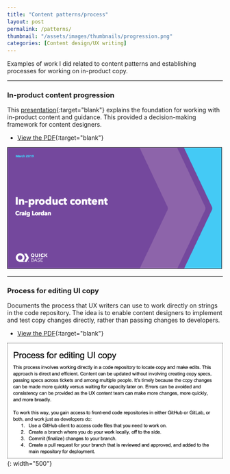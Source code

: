 ```yaml
---
title: "Content patterns/process"
layout: post
permalink: /patterns/
thumbnail: "/assets/images/thumbnails/progression.png"
categories: [Content design/UX writing]
---
```

Examples of work I did related to content patterns and establishing processes for working on in-product copy.

---

### In-product content progression
This [presentation](/assets/pdf/Quick-Base-content-progression.pdf){:target="blank"} explains the foundation for working with in-product content and guidance. This provided a decision-making framework for content designers.

- [View the PDF](/assets/pdf/Quick-Base-content-progression.pdf){:target="blank"}

<img src="/assets/images/progression.png" style="width: 500px; border-style: solid; border-width: 1px">

---

### Process for editing UI copy
Documents the process that UX writers can use to work directly on strings in the code repository. The idea is to enable content designers to implement and test copy changes directly, rather than passing changes to developers.

- [View the PDF](/assets/pdf/process-editing-strings.pdf){:target="blank"}

![](/assets/images/process.png){: width="500"}
